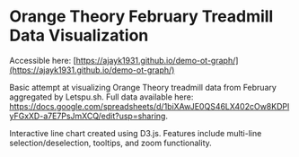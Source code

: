 # Orange Theory February Treadmill Data Visualization

Accessible here: [https://ajayk1931.github.io/demo-ot-graph/](https://ajayk1931.github.io/demo-ot-graph/)

Basic attempt at visualizing Orange Theory treadmill data from February aggregated by Letspu.sh. Full data available here: https://docs.google.com/spreadsheets/d/1biXAwJE0QS46LX402cOw8KDPlyFGxXD-a7E7PsJmXCQ/edit?usp=sharing.

Interactive line chart created using D3.js. Features include multi-line selection/deselection, tooltips, and zoom functionality.

